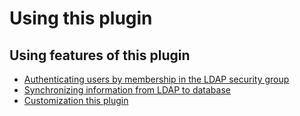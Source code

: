 # Using this plugin

## Using features of this plugin

- [Authenticating users by membership in the LDAP security group](LDAP_AUTH.md)
- [Synchronizing information from LDAP to database](SYNC.md)
- [Customization this plugin](CUSTOM.md)

